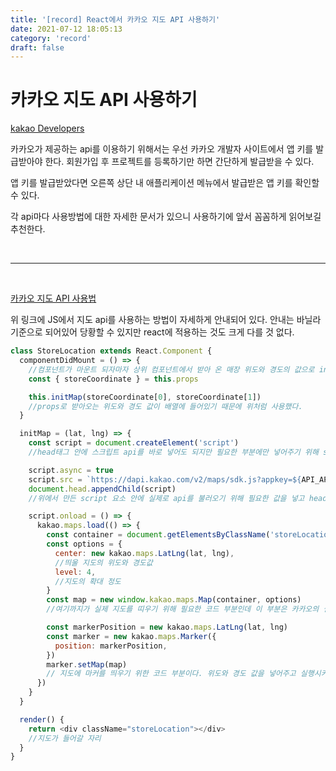 ```yaml
---
title: '[record] React에서 카카오 지도 API 사용하기'
date: 2021-07-12 18:05:13
category: 'record'
draft: false
---
```


# 카카오 지도 API 사용하기

[kakao Developers](https://developers.kakao.com/)

카카오가 제공하는 api를 이용하기 위해서는 우선 카카오 개발자 사이트에서 앱 키를 발급받아야 한다. 회원가입 후 프로젝트를 등록하기만 하면 간단하게 발급받을 수 있다.

앱 키를 발급받았다면 오른쪽 상단 내 애플리케이션 메뉴에서 발급받은 앱 키를 확인할 수 있다.

각 api마다 사용방법에 대한 자세한 문서가 있으니 사용하기에 앞서 꼼꼼하게 읽어보길 추천한다.

<br />

---

<br />

[카카오 지도 API 사용법](https://apis.map.kakao.com/web/guide/)

위 링크에 JS에서 지도 api를 사용하는 방법이 자세하게 안내되어 있다. 안내는 바닐라 기준으로 되어있어 당황할 수 있지만 react에 적용하는 것도 크게 다를 것 없다.

```javascript
class StoreLocation extends React.Component {
  componentDidMount = () => {
    //컴포넌트가 마운트 되자마자 상위 컴포넌트에서 받아 온 매장 위도와 경도의 값으로 initMap 함수를 실행시킨다.
    const { storeCoordinate } = this.props

    this.initMap(storeCoordinate[0], storeCoordinate[1])
    //props로 받아오는 위도와 경도 값이 배열에 들어있기 때문에 위처럼 사용했다.
  }

  initMap = (lat, lng) => {
    const script = document.createElement('script')
    //head태그 안에 스크립트 api를 바로 넣어도 되지만 필요한 부분에만 넣어주기 위해 script라는 이름의 요소를 생성했다.

    script.async = true
    script.src = `https://dapi.kakao.com/v2/maps/sdk.js?appkey=${API_APP_KEY}&autoload=false`
    document.head.appendChild(script)
    //위에서 만든 script 요소 안에 실제로 api를 불러오기 위해 필요한 값을 넣고 head태그 안에 붙여주었다.

    script.onload = () => {
      kakao.maps.load(() => {
        const container = document.getElementsByClassName('storeLocation')[0]
        const options = {
          center: new kakao.maps.LatLng(lat, lng),
          //띄울 지도의 위도와 경도값
          level: 4,
          //지도의 확대 정도
        }
        const map = new window.kakao.maps.Map(container, options)
        //여기까지가 실제 지도를 띠우기 위해 필요한 코드 부분인데 이 부분은 카카오의 설명 페이지를 참고하면 쉽게 작성할 수 있다.

        const markerPosition = new kakao.maps.LatLng(lat, lng)
        const marker = new kakao.maps.Marker({
          position: markerPosition,
        })
        marker.setMap(map)
        // 지도에 마커를 띄우기 위한 코드 부분이다. 위도와 경도 값을 넣어주고 실행시키면 된다.
      })
    }
  }

  render() {
    return <div className="storeLocation"></div>
    //지도가 들어갈 자리
  }
}
```

<br/>
<br/>
<br/>
<br/>
